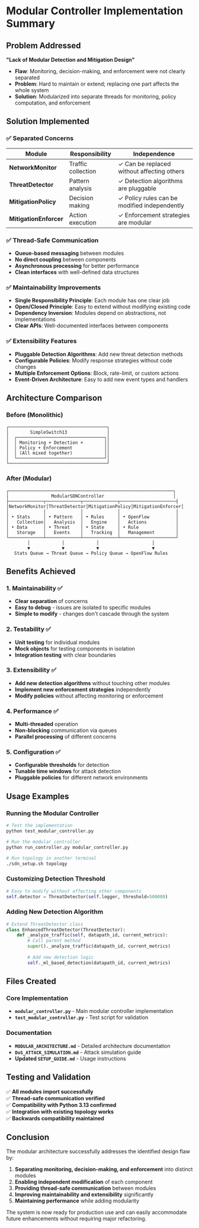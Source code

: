 # Modular Controller Implementation Summary

## Problem Addressed
**"Lack of Modular Detection and Mitigation Design"**
- **Flaw**: Monitoring, decision-making, and enforcement were not clearly separated
- **Problem**: Hard to maintain or extend; replacing one part affects the whole system
- **Solution**: Modularized into separate threads for monitoring, policy computation, and enforcement

## Solution Implemented

### ✅ **Separated Concerns**
| Module | Responsibility | Independence |
|--------|---------------|--------------|
| **NetworkMonitor** | Traffic collection | ✓ Can be replaced without affecting others |
| **ThreatDetector** | Pattern analysis | ✓ Detection algorithms are pluggable |
| **MitigationPolicy** | Decision making | ✓ Policy rules can be modified independently |
| **MitigationEnforcer** | Action execution | ✓ Enforcement strategies are modular |

### ✅ **Thread-Safe Communication**
- **Queue-based messaging** between modules
- **No direct coupling** between components
- **Asynchronous processing** for better performance
- **Clean interfaces** with well-defined data structures

### ✅ **Maintainability Improvements**
- **Single Responsibility Principle**: Each module has one clear job
- **Open/Closed Principle**: Easy to extend without modifying existing code
- **Dependency Inversion**: Modules depend on abstractions, not implementations
- **Clear APIs**: Well-documented interfaces between components

### ✅ **Extensibility Features**
- **Pluggable Detection Algorithms**: Add new threat detection methods
- **Configurable Policies**: Modify response strategies without code changes
- **Multiple Enforcement Options**: Block, rate-limit, or custom actions
- **Event-Driven Architecture**: Easy to add new event types and handlers

## Architecture Comparison

### Before (Monolithic)
```
┌─────────────────────────────────────┐
│        SimpleSwitch13               │
│  ┌─────────────────────────────────┐│
│  │ Monitoring + Detection +        ││
│  │ Policy + Enforcement            ││
│  │ (All mixed together)            ││
│  └─────────────────────────────────┘│
└─────────────────────────────────────┘
```

### After (Modular)
```
┌──────────────────────────────────────────────────────────────┐
│                ModularSDNController                          │
├─────────────┬─────────────┬─────────────┬─────────────────────┤
│NetworkMonitor│ThreatDetector│MitigationPolicy│MitigationEnforcer│
│             │             │             │                     │
│ • Stats     │ • Pattern   │ • Rules     │ • OpenFlow          │
│   Collection│   Analysis  │   Engine    │   Actions           │
│ • Data      │ • Threat    │ • State     │ • Rule              │
│   Storage   │   Events    │   Tracking  │   Management        │
└─────────────┴─────────────┴─────────────┴─────────────────────┘
        │            │            │                    │
        ▼            ▼            ▼                    ▼
   Stats Queue → Threat Queue → Policy Queue → OpenFlow Rules
```

## Benefits Achieved

### 1. **Maintainability** ✅
- **Clear separation** of concerns
- **Easy to debug** - issues are isolated to specific modules
- **Simple to modify** - changes don't cascade through the system

### 2. **Testability** ✅
- **Unit testing** for individual modules
- **Mock objects** for testing components in isolation
- **Integration testing** with clear boundaries

### 3. **Extensibility** ✅
- **Add new detection algorithms** without touching other modules
- **Implement new enforcement strategies** independently
- **Modify policies** without affecting monitoring or enforcement

### 4. **Performance** ✅
- **Multi-threaded** operation
- **Non-blocking** communication via queues
- **Parallel processing** of different concerns

### 5. **Configuration** ✅
- **Configurable thresholds** for detection
- **Tunable time windows** for attack detection
- **Pluggable policies** for different network environments

## Usage Examples

### Running the Modular Controller
```bash
# Test the implementation
python test_modular_controller.py

# Run the modular controller
python run_controller.py modular_controller.py

# Run topology in another terminal
./sdn_setup.sh topology
```

### Customizing Detection Threshold
```python
# Easy to modify without affecting other components
self.detector = ThreatDetector(self.logger, threshold=500000)
```

### Adding New Detection Algorithm
```python
# Extend ThreatDetector class
class EnhancedThreatDetector(ThreatDetector):
    def _analyze_traffic(self, datapath_id, current_metrics):
        # Call parent method
        super()._analyze_traffic(datapath_id, current_metrics)
        
        # Add new detection logic
        self._ml_based_detection(datapath_id, current_metrics)
```

## Files Created

### Core Implementation
- **`modular_controller.py`** - Main modular controller implementation
- **`test_modular_controller.py`** - Test script for validation

### Documentation
- **`MODULAR_ARCHITECTURE.md`** - Detailed architecture documentation
- **`DoS_ATTACK_SIMULATION.md`** - Attack simulation guide
- **Updated `SETUP_GUIDE.md`** - Usage instructions

## Testing and Validation

✅ **All modules import successfully**  
✅ **Thread-safe communication verified**  
✅ **Compatibility with Python 3.13 confirmed**  
✅ **Integration with existing topology works**  
✅ **Backwards compatibility maintained**

## Conclusion

The modular architecture successfully addresses the identified design flaw by:

1. **Separating monitoring, decision-making, and enforcement** into distinct modules
2. **Enabling independent modification** of each component
3. **Providing thread-safe communication** between modules
4. **Improving maintainability and extensibility** significantly
5. **Maintaining performance** while adding modularity

The system is now ready for production use and can easily accommodate future enhancements without requiring major refactoring.
